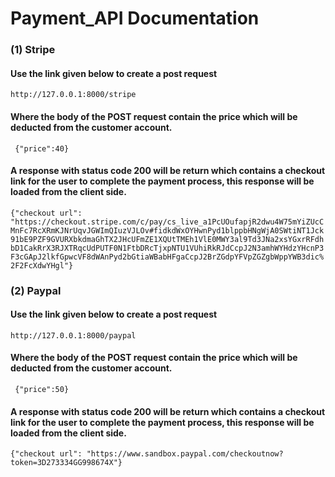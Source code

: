# Payment_API Documentation
### (1) Stripe
#### Use the link given below to create a post request
```` http://127.0.0.1:8000/stripe ````
#### Where the body of the POST request contain the price which will be deducted from the customer account.
```` {"price":40}````
#### A response with status code 200 will be return which contains a checkout link for the user to complete the payment process, this response  will be loaded from the client side. 
```` {"checkout url": "https://checkout.stripe.com/c/pay/cs_live_a1PcUOufapjR2dwu4W75mYiZUcCMnFc7RcXRmKJNrUqvJGWImQIuzVJLOv#fidkdWxOYHwnPyd1blppbHNgWjA0SWtiNT1Jck91bE9PZF9GVURXbkdmaGhTX2JHcUFmZE1XQUtTMEh1VlE0MWY3al9Td3JNa2xsYGxrRFdhbD1CakRrX3RJXTRqcUdPUTF0N1FtbDRcTjxpNTU1VUhiRkRJdCcpJ2N3amhWYHdzYHcnP3F3cGApJ2lkfGpwcVF8dWAnPyd2bGtiaWBabHFgaCcpJ2BrZGdpYFVpZGZgbWppYWB3dic%2F2FcXdwYHgl"}  ````


### (2) Paypal
#### Use the link given below to create a post request
```` http://127.0.0.1:8000/paypal ````
#### Where the body of the POST request contain the price which will be deducted from the customer account.
```` {"price":50}````
#### A response with status code 200 will be return which contains a checkout link for the user to complete the payment process, this response  will be loaded from the client side. 
```` {"checkout url": "https://www.sandbox.paypal.com/checkoutnow?token=3D273334GG998674X"}  ````
